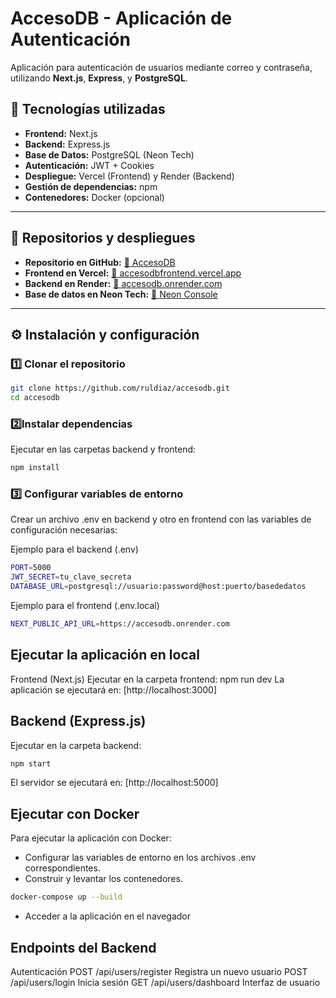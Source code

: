 # **AccesoDB - Aplicación de Autenticación**  

Aplicación para autenticación de usuarios mediante correo y contraseña, utilizando **Next.js**, **Express**, y **PostgreSQL**.  

## 🚀 **Tecnologías utilizadas**  
- **Frontend:** Next.js  
- **Backend:** Express.js  
- **Base de Datos:** PostgreSQL (Neon Tech)  
- **Autenticación:** JWT + Cookies  
- **Despliegue:** Vercel (Frontend) y Render (Backend)  
- **Gestión de dependencias:** npm  
- **Contenedores:** Docker (opcional)  

---

## 📂 **Repositorios y despliegues**  

- **Repositorio en GitHub:** [🔗 AccesoDB](https://github.com/ruldiaz/accesodb)  
- **Frontend en Vercel:** [🔗 accesodbfrontend.vercel.app](https://accesodbfrontend.vercel.app/)  
- **Backend en Render:** [🔗 accesodb.onrender.com](https://accesodb.onrender.com)  
- **Base de datos en Neon Tech:** [🔗 Neon Console](https://console.neon.tech/)  

---

## ⚙️ **Instalación y configuración**  

### 1️⃣ **Clonar el repositorio**  
```bash
git clone https://github.com/ruldiaz/accesodb.git
cd accesodb
```

### 2️⃣**Instalar dependencias** 
Ejecutar en las carpetas backend y frontend:
```bash
npm install
```

### 3️⃣ **Configurar variables de entorno**
Crear un archivo .env en backend y otro en frontend con las variables de configuración necesarias:

Ejemplo para el backend (.env)
```bash
PORT=5000
JWT_SECRET=tu_clave_secreta
DATABASE_URL=postgresql://usuario:password@host:puerto/basededatos
```

Ejemplo para el frontend (.env.local)
```bash
NEXT_PUBLIC_API_URL=https://accesodb.onrender.com
```

## **Ejecutar la aplicación en local**
Frontend (Next.js)
Ejecutar en la carpeta frontend:
npm run dev
La aplicación se ejecutará en: [http://localhost:3000]


## **Backend (Express.js)**
Ejecutar en la carpeta backend:
```bash
npm start
```
El servidor se ejecutará en: [http://localhost:5000]

## **Ejecutar con Docker**
Para ejecutar la aplicación con Docker:

- Configurar las variables de entorno en los archivos .env correspondientes.
- Construir y levantar los contenedores.
```bash
docker-compose up --build
```

- Acceder a la aplicación en el navegador

## **Endpoints del Backend**
Autenticación
POST	/api/users/register	Registra un nuevo usuario
POST	/api/users/login	Inicia sesión
GET   /api/users/dashboard Interfaz de usuario

